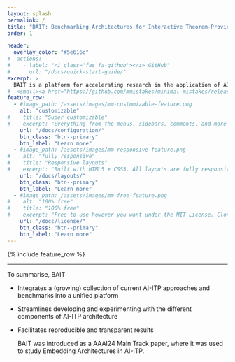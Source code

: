 ```yaml
---
layout: splash
permalink: /
title: "BAIT: Benchmarking Architectures for Interactive Theorem-Proving"
order: 1

header:
  overlay_color: "#5e616c"
#  actions:
#    - label: "<i class='fas fa-github'></i> GitHub"
#      url: "/docs/quick-start-guide/"
excerpt: >
  BAIT is a platform for accelerating research in the application of AI to Interactive Theorem-Proving (AI-ITP).
#  <small><a href="https://github.com/mmistakes/minimal-mistakes/releases/tag/4.24.0">Latest release v4.24.0</a></small>
feature_row:
  - #image_path: /assets/images/mm-customizable-feature.png
    alt: "customizable"
#    title: "Super customizable"
#    excerpt: "Everything from the menus, sidebars, comments, and more can be configured or set with YAML Front Matter."
    url: "/docs/configuration/"
    btn_class: "btn--primary"
    btn_label: "Learn more"
  - #image_path: /assets/images/mm-responsive-feature.png
#    alt: "fully responsive"
#    title: "Responsive layouts"
#    excerpt: "Built with HTML5 + CSS3. All layouts are fully responsive with helpers to augment your content."
    url: "/docs/layouts/"
    btn_class: "btn--primary"
    btn_label: "Learn more"
  - #image_path: /assets/images/mm-free-feature.png
#    alt: "100% free"
#    title: "100% free"
#    excerpt: "Free to use however you want under the MIT License. Clone it, fork it, customize it... whatever!"
    url: "/docs/license/"
    btn_class: "btn--primary"
    btn_label: "Learn more"      
---
```


{% include feature_row %}

---

To summarise, BAIT

- Integrates a (growing) collection of current AI-ITP approaches and benchmarks into a unified platform
- Streamlines developing and experimenting with the different components of AI-ITP architecture
- Facilitates reproducible and transparent results

  BAIT was introduced as a AAAI24 Main Track paper, where it was used to study Embedding Architectures in AI-ITP.



